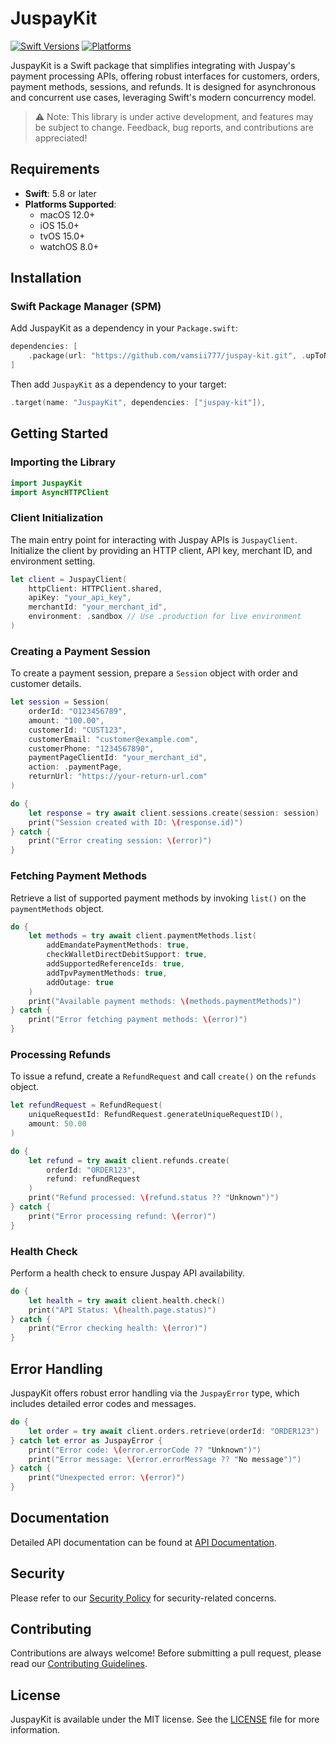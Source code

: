# JuspayKit

[![Swift Versions](https://img.shields.io/endpoint?url=https%3A%2F%2Fswiftpackageindex.com%2Fapi%2Fpackages%2Fvamsii777%2Fjuspay-kit%2Fbadge%3Ftype%3Dswift-versions)](https://swiftpackageindex.com/vamsii777/juspay-kit)
[![Platforms](https://img.shields.io/endpoint?url=https%3A%2F%2Fswiftpackageindex.com%2Fapi%2Fpackages%2Fvamsii777%2Fjuspay-kit%2Fbadge%3Ftype%3Dplatforms)](https://swiftpackageindex.com/vamsii777/juspay-kit)

JuspayKit is a Swift package that simplifies integrating with Juspay's payment processing APIs, offering robust interfaces for customers, orders, payment methods, sessions, and refunds. It is designed for asynchronous and concurrent use cases, leveraging Swift's modern concurrency model.

> ⚠️ Note: This library is under active development, and features may be subject to change. Feedback, bug reports, and contributions are appreciated!

## Requirements

- **Swift**: 5.8 or later
- **Platforms Supported**:
  - macOS 12.0+
  - iOS 15.0+
  - tvOS 15.0+
  - watchOS 8.0+

## Installation

### Swift Package Manager (SPM)

Add JuspayKit as a dependency in your `Package.swift`:

```swift
dependencies: [
    .package(url: "https://github.com/vamsii777/juspay-kit.git", .upToNextMajor(from: "0.1.7"))
]
```

Then add `JuspayKit` as a dependency to your target:

```swift
.target(name: "JuspayKit", dependencies: ["juspay-kit"]),
```

## Getting Started

### Importing the Library

```swift
import JuspayKit
import AsyncHTTPClient
```

### Client Initialization

The main entry point for interacting with Juspay APIs is `JuspayClient`. Initialize the client by providing an HTTP client, API key, merchant ID, and environment setting.

```swift
let client = JuspayClient(
    httpClient: HTTPClient.shared,
    apiKey: "your_api_key",
    merchantId: "your_merchant_id",
    environment: .sandbox // Use .production for live environment
)
```

### Creating a Payment Session

To create a payment session, prepare a `Session` object with order and customer details.

```swift
let session = Session(
    orderId: "O123456789",
    amount: "100.00",
    customerId: "CUST123",
    customerEmail: "customer@example.com",
    customerPhone: "1234567890",
    paymentPageClientId: "your_merchant_id",
    action: .paymentPage,
    returnUrl: "https://your-return-url.com"
)

do {
    let response = try await client.sessions.create(session: session)
    print("Session created with ID: \(response.id)")
} catch {
    print("Error creating session: \(error)")
}
```

### Fetching Payment Methods

Retrieve a list of supported payment methods by invoking `list()` on the `paymentMethods` object.

```swift
do {
    let methods = try await client.paymentMethods.list(
        addEmandatePaymentMethods: true,
        checkWalletDirectDebitSupport: true,
        addSupportedReferenceIds: true,
        addTpvPaymentMethods: true,
        addOutage: true
    )
    print("Available payment methods: \(methods.paymentMethods)")
} catch {
    print("Error fetching payment methods: \(error)")
}
```

### Processing Refunds

To issue a refund, create a `RefundRequest` and call `create()` on the `refunds` object.

```swift
let refundRequest = RefundRequest(
    uniqueRequestId: RefundRequest.generateUniqueRequestID(),
    amount: 50.00
)

do {
    let refund = try await client.refunds.create(
        orderId: "ORDER123",
        refund: refundRequest
    )
    print("Refund processed: \(refund.status ?? "Unknown")")
} catch {
    print("Error processing refund: \(error)")
}
```

### Health Check

Perform a health check to ensure Juspay API availability.

```swift
do {
    let health = try await client.health.check()
    print("API Status: \(health.page.status)")
} catch {
    print("Error checking health: \(error)")
}
```

## Error Handling

JuspayKit offers robust error handling via the `JuspayError` type, which includes detailed error codes and messages.

```swift
do {
    let order = try await client.orders.retrieve(orderId: "ORDER123")
} catch let error as JuspayError {
    print("Error code: \(error.errorCode ?? "Unknown")")
    print("Error message: \(error.errorMessage ?? "No message")")
} catch {
    print("Unexpected error: \(error)")
}
```

## Documentation

Detailed API documentation can be found at [API Documentation](https://vamsii777.github.io/juspay-kit/documentation/juspaykit).

## Security

Please refer to our [Security Policy](SECURITY.md) for security-related concerns.

## Contributing

Contributions are always welcome! Before submitting a pull request, please read our [Contributing Guidelines](CONTRIBUTING.md).

## License

JuspayKit is available under the MIT license. See the [LICENSE](LICENSE) file for more information.